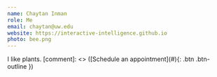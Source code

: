 ```yaml
---
name: Chaytan Inman
role: Me 
email: chaytan@uw.edu
website: https://interactive-intelligence.github.io
photo: bee.png
---
```


I like plants.
[comment]: <> ([Schedule an appointment]&#40;#&#41;{: .btn .btn-outline })
